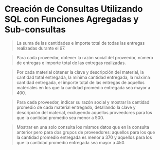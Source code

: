 # Creación de Consultas Utilizando SQL con Funciones Agregadas y Sub-consultas

>La suma de las cantidades e importe total de todas las entregas realizadas durante el 97.



>Para cada proveedor, obtener la razón social del proveedor, número de entregas e importe total de las entregas realizadas.

>Por cada material obtener la clave y descripción del material, la cantidad total entregada, la mínima cantidad entregada, la máxima cantidad entregada, el importe total de las entregas de aquellos materiales en los que la cantidad promedio entregada sea mayor a 400.

>Para cada proveedor, indicar su razón social y mostrar la cantidad promedio de cada material entregado, detallando la clave y descripción del material, excluyendo aquellos proveedores para los que la cantidad promedio sea menor a 500.

>Mostrar en una solo consulta los mismos datos que en la consulta anterior pero para dos grupos de proveedores: aquellos para los que la cantidad promedio entregada es menor a 370 y aquellos para los que la cantidad promedio entregada sea mayor a 450. 